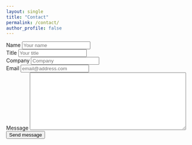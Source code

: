 ```yaml
---
layout: single
title: "Contact"
permalink: /contact/
author_profile: false
---
```


<form id="contact" name="contact" accept-charset="UTF-8" enctype="multipart/form-data" method="post" action="https://formspree.io/f/xanewvbb" target="_blank">
    <div>
      <label id="name" for="name">Name
        <input id="name" name="name" type="text" spellcheck="false" maxlength="255" required placeholder="Your name">
      </label>
    </div>
    <div>
      <label id="title" for="title">Title
        <input id="title" name="title" type="text" spellcheck="false" maxlength="255" required placeholder="Your title">
      </label>
    </div>
    <div>
      <label id="company" for="company">Company
        <input id="company" name="company" type="text" spellcheck="false" maxlength="255" required placeholder="Company">
      </label>
    </div>
    <div>
      <label id="email" for="email">Email
        <input id="email" name="email" type="email" spellcheck="false" maxlength="255" required placeholder="email@address.com">
      </label>
    </div>
    <div>
      <label id="message" for="message">Message
        <textarea id="message" name="message" spellcheck="true" rows="10" cols="50" required></textarea>
      </label>
    </div>
    <div>
      <button id="saveForm" name="saveForm" class="btn btn--info btn--large" type="submit">Send message</button>
    </div>
  </form>